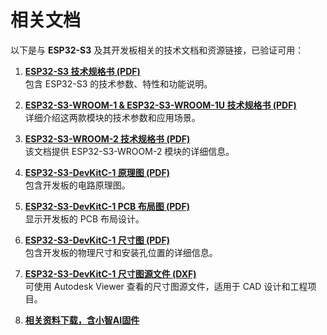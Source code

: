 
# 相关文档

以下是与 **ESP32-S3** 及其开发板相关的技术文档和资源链接，已验证可用：

1. **[ESP32-S3 技术规格书 (PDF)](https://www.espressif.com/sites/default/files/documentation/esp32-s3_datasheet_cn.pdf)**  
   包含 ESP32-S3 的技术参数、特性和功能说明。

2. **[ESP32-S3-WROOM-1 & ESP32-S3-WROOM-1U 技术规格书 (PDF)](https://www.espressif.com/sites/default/files/documentation/esp32-s3-wroom-1_wroom-1u_datasheet_cn.pdf)**  
   详细介绍这两款模块的技术参数和应用场景。

3. **[ESP32-S3-WROOM-2 技术规格书 (PDF)](https://www.espressif.com/sites/default/files/documentation/esp32-s3-wroom-2_datasheet_cn.pdf)**  
   该文档提供 ESP32-S3-WROOM-2 模块的详细信息。

4. **[ESP32-S3-DevKitC-1 原理图 (PDF)](https://dl.espressif.com/dl/SCH_ESP32-S3-DEVKITC-1_V1_20210312C.pdf)**  
   包含开发板的电路原理图。

5. **[ESP32-S3-DevKitC-1 PCB 布局图 (PDF)](https://dl.espressif.com/dl/PCB_ESP32-S3-DevKitC-1_V1_20210312CB.pdf)**  
   显示开发板的 PCB 布局设计。

6. **[ESP32-S3-DevKitC-1 尺寸图 (PDF)](https://dl.espressif.com/dl/DXF_ESP32-S3-DevKitC-1_V1_20210312CB.pdf)**  
   包含开发板的物理尺寸和安装孔位置的详细信息。

7. **[ESP32-S3-DevKitC-1 尺寸图源文件 (DXF)](https://dl.espressif.com/dl/DXF_ESP32-S3-DevKitC-1_V1_20210312CB.dxf)**  
   可使用 Autodesk Viewer 查看的尺寸图源文件，适用于 CAD 设计和工程项目。

8. **[相关资料下载，含小智AI固件](ESP32-S3开发板.rar)**  
